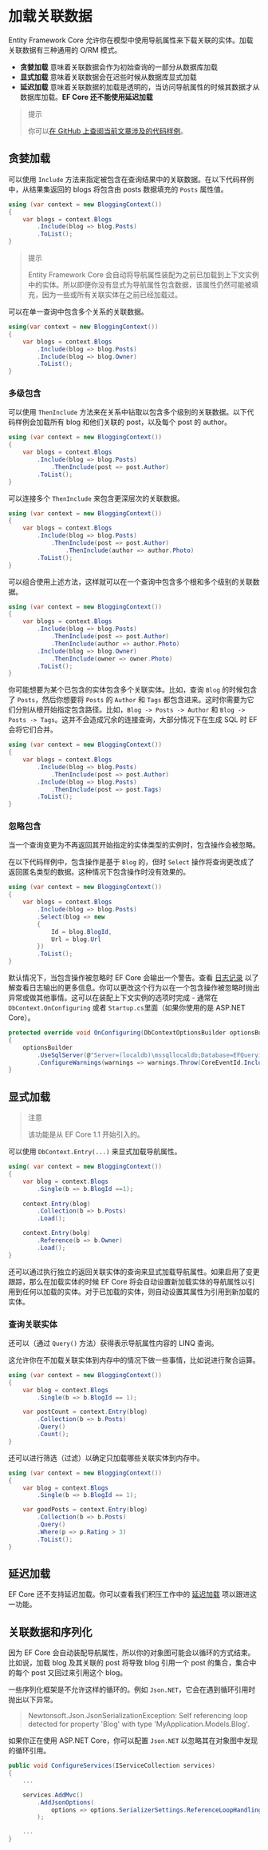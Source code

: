 # 加载关联数据

Entity Framework Core 允许你在模型中使用导航属性来下载关联的实体。加载关联数据有三种通用的 O/RM 模式。

* **贪婪加载** 意味着关联数据会作为初始查询的一部分从数据库加载
* **显式加载** 意味着关联数据会在迟些时候从数据库显式加载
* **延迟加载** 意味着关联数据的加载是透明的，当访问导航属性的时候其数据才从数据库加载。**EF Core 还不能使用延迟加载**

> 提示
> 
> 你可以[在 GitHub 上查阅当前文章涉及的代码样例](https://github.com/aspnet/EntityFramework.Docs/tree/master/samples/core/Querying)。

## 贪婪加载

可以使用 `Include` 方法来指定被包含在查询结果中的关联数据。在以下代码样例中，从结果集返回的 blogs 将包含由 posts 数据填充的 `Posts` 属性值。

```C#
using (var context = new BloggingContext())
{
    var blogs = context.Blogs
        .Include(blog => blog.Posts)
        .ToList();
}
```

> 提示
>
> Entity Framework Core 会自动将导航属性装配为之前已加载到上下文实例中的实体。所以即便你没有显式为导航属性包含数据，该属性仍然可能被填充，因为一些或所有关联实体在之前已经加载过。

可以在单一查询中包含多个关系的关联数据。

```C#
using(var context = new BloggingContext())
{
    var blogs = context.Blogs
        .Include(blog => blog.Posts)
        .Include(blog => blog.Owner)
        .ToList();
}
```

### 多级包含

可以使用 `ThenInclude` 方法来在关系中钻取以包含多个级别的关联数据。以下代码样例会加载所有 blog 和他们关联的 post，以及每个 post 的 author。

```C#
using (var context = new BloggingContext())
{
    var blogs = context.Blogs
        .Include(blog => blog.Posts)
            .ThenInclude(post => post.Author)
        .ToList();
}
```

可以连接多个 `ThenInclude` 来包含更深层次的关联数据。

```C#
using (var context = new BloggingContext())
{
    var blogs = context.Blogs
        .Include(blog => blog.Posts)
            .ThenInclude(post => post.Author)
                .ThenInclude(author => author.Photo)
        .ToList();
}
```

可以组合使用上述方法，这样就可以在一个查询中包含多个根和多个级别的关联数据。

```C#
using (var context = new BloggingContext())
{
    var blogs = context.Blogs
        .Include(blog => blog.Posts)
            .ThenInclude(post => post.Author)
            .ThenInclude(author => author.Photo)
        .Include(blog => blog.Owner)
            .ThenInclude(owner => owner.Photo)
        .ToList();
}
```

你可能想要为某个已包含的实体包含多个关联实体。比如，查询 `Blog` 的时候包含了 `Posts`，然后你想要将 `Posts` 的 `Author` 和 `Tags` 都包含进来。这时你需要为它们分别从根开始指定包含路径。比如，`Blog -> Posts -> Author` 和 `Blog -> Posts -> Tags`。这并不会造成冗余的连接查询，大部分情况下在生成 SQL 时 EF 会将它们合并。

```C#
using (var context = new BloggingContext())
{
    var blogs = context.Blogs
        .Include(blog => blog.Posts)
            .ThenInclude(post => post.Author)
        .Include(blog => blog.Posts)
            .ThenInclude(post => post.Tags)
        .ToList();
}
```

### 忽略包含

当一个查询变更为不再返回其开始指定的实体类型的实例时，包含操作会被忽略。

在以下代码样例中，包含操作是基于 `Blog` 的，但时 `Select` 操作将查询更改成了返回匿名类型的数据。这种情况下包含操作时没有效果的。

```C#
using (var context = new BloggingContext())
{
    var blogs = context.Blogs
        .Include(blog => blog.Posts)
        .Select(blog => new
        {
            Id = blog.BlogId,
            Url = blog.Url
        })
        .ToList();
}
```

默认情况下，当包含操作被忽略时 EF Core 会输出一个警告。查看 [日志记录](../11、其他/C、日志记录.md)  以了解查看日志输出的更多信息。你可以更改这个行为以在一个包含操作被忽略时抛出异常或做其他事情。这可以在装配上下文实例的选项时完成 - 通常在 `DbContext.OnConfiguring` 或者 `Startup.cs`里面（如果你使用的是 ASP.NET Core）。

```C#
protected override void OnConfiguring(DbContextOptionsBuilder optionsBuilder)
{
    optionsBuilder
        .UseSqlServer(@"Server=(localdb)\mssqllocaldb;Database=EFQuerying;Trusted_Connection=True;")
        .ConfigureWarnings(warnings => warnings.Throw(CoreEventId.IncludeIgnoredWarning));
}
```

## 显式加载

> 注意
>
> 该功能是从 EF Core 1.1 开始引入的。

可以使用 `DbContext.Entry(...)` 来显式加载导航属性。

```C#
using( var context = new BloggingContext())
{
    var blog = context.Blogs
        .Single(b => b.BlogId ==1);
    
    context.Entry(blog)
        .Collection(b => b.Posts)
        .Load();

    context.Entry(bolg)
        .Reference(b => b.Owner)
        .Load();
}
```

还可以通过执行独立的返回关联实体的查询来显式加载导航属性。如果启用了变更跟踪，那么在加载实体的时候 EF Core 将会自动设置新加载实体的导航属性以引用到任何以加载的实体。对于已加载的实体，则自动设置其属性为引用到新加载的实体。

### 查询关联实体

还可以（通过 `Query()` 方法）获得表示导航属性内容的 LINQ 查询。

这允许你在不加载关联实体到内存中的情况下做一些事情，比如说进行聚合运算。

```C#
using (var context = new BloggingContext())
{
    var blog = context.Blogs
        .Single(b => b.BlogId == 1);

    var postCount = context.Entry(blog)
        .Collection(b => b.Posts)
        .Query()
        .Count();
}
```

还可以进行筛选（过滤）以确定只加载哪些关联实体到内存中。

```C#
using (var context = new BloggingContext())
{
    var blog = context.Blogs
        .Single(b => b.BlogId == 1);

    var goodPosts = context.Entry(blog)
        .Collection(b => b.Posts)
        .Query()
        .Where(p => p.Rating > 3)
        .ToList();
}
```

## 延迟加载

EF Core 还不支持延迟加载。你可以查看我们积压工作中的 [延迟加载](https://github.com/aspnet/EntityFrameworkCore/issues/3797) 项以跟进这一功能。

## 关联数据和序列化

因为 EF Core 会自动装配导航属性，所以你的对象图可能会以循环的方式结束。比如说，加载 blog 及其关联的 post 将导致 blog 引用一个 post 的集合，集合中的每个 post 又回过来引用这个 blog。

一些序列化框架是不允许这样的循环的。例如 `Json.NET`，它会在遇到循环引用时抛出以下异常。

> Newtonsoft.Json.JsonSerializationException: Self referencing loop detected for property 'Blog' with type 'MyApplication.Models.Blog'.

如果你正在使用 ASP.NET Core，你可以配置 `Json.NET` 以忽略其在对象图中发现的循环引用。

```C#
public void ConfigureServices(IServiceCollection services)
{
    ...

    services.AddMvc()
        .AddJsonOptions(
            options => options.SerializerSettings.ReferenceLoopHandling = Newtonsoft.Json.ReferenceLoopHandling.Ignore
        );

    ...
}
```